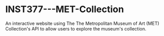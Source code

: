 # INST377---MET-Collection
An interactive website using The The Metropolitan Museum of Art (MET) Collection's API to allow users to explore the museum's collection.
